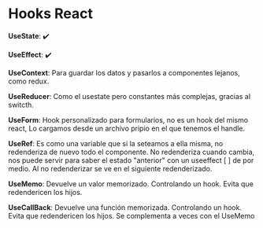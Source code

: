 # Hooks React

**UseState**: ✔️

**UseEffect**: ✔️

**UseContext**:  Para guardar los datos y pasarlos a componentes lejanos, como redux.

**UseReducer**:  Como el usestate pero constantes más complejas, gracias al switcth.

**UseForm**:     Hook personalizado para formularios, no es un hook del mismo react, Lo cargamos desde un archivo pripio en el que tenemos el handle.

**UseRef**:      Es como una variable que si la seteamos a ella misma, no redenderiza de nuevo todo el componente. No redenderiza cuando cambia, nos puede servir para saber el estado "anterior" con un useeffect [ ] de por medio. Al no redenderizar se ve en el siguiente redenderizado. 

**UseMemo**: Devuelve un valor memorizado. Controlando un hook. Evita que redendericen los hijos.

**UseCallBack**: Devuelve una función memorizada. Controlando un hook. Evita que redendericen los hijos. Se complementa a veces con el UseMemo

